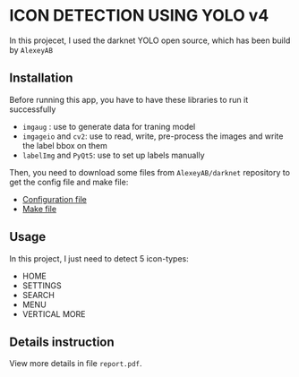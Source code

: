 # ICON DETECTION USING YOLO v4

In this projecet, I used the darknet YOLO open source, which has been build by `AlexeyAB` 

## Installation
Before running this app, you have to have these libraries to run it successfully
- `imgaug` : use to generate data for traning model
- `imgageio` and `cv2`: use to read, write, pre-process the images and write the label bbox on them 
- `labelImg` and `PyQt5`: use to set up labels manually

Then, you need to download some files from `AlexeyAB/darknet` repository to get the config file and make file:
- [Configuration file](https://github.com/AlexeyAB/darknet/blob/master/cfg/yolov4-custom.cfg)
- [Make file](https://github.com/AlexeyAB/darknet/blob/master/Makefile)

## Usage

In this project, I just need to detect 5 icon-types: 
- HOME
- SETTINGS
- SEARCH
- MENU
- VERTICAL MORE

## Details instruction
View more details in file `report.pdf`.

